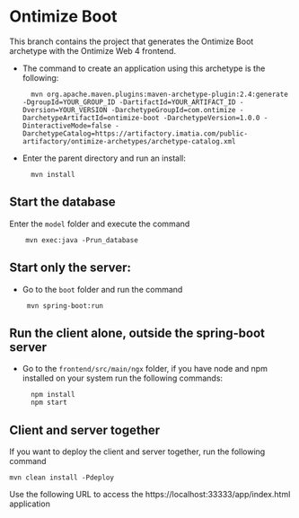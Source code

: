 
# Ontimize Boot
This branch contains the project that generates the Ontimize Boot archetype with the Ontimize Web 4 frontend.

- The command to create an application using this archetype is the following:

	    mvn org.apache.maven.plugins:maven-archetype-plugin:2.4:generate -DgroupId=YOUR_GROUP_ID -DartifactId=YOUR_ARTIFACT_ID -Dversion=YOUR_VERSION -DarchetypeGroupId=com.ontimize -DarchetypeArtifactId=ontimize-boot -DarchetypeVersion=1.0.0 -DinteractiveMode=false -DarchetypeCatalog=https://artifactory.imatia.com/public-artifactory/ontimize-archetypes/archetype-catalog.xml

- Enter the parent directory and run an install:
	
		mvn install

## Start the database

 Enter the `model` folder and execute the command

		mvn exec:java -Prun_database
	
## Start only the server: 
 - Go to the `boot` folder and run the command

		mvn spring-boot:run

## Run the client alone, outside the spring-boot server

- Go to the `frontend/src/main/ngx` folder, if you have node and npm installed on your system run the following commands:

		npm install
		npm start 

## Client and server together
If you want to deploy the client and server together, run the following command 

	mvn clean install -Pdeploy
	
Use the following URL to access the https://localhost:33333/app/index.html application 
